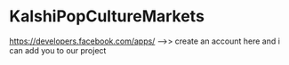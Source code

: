 # KalshiPopCultureMarkets


https://developers.facebook.com/apps/ -->> create an account here and i can add you to our project 



